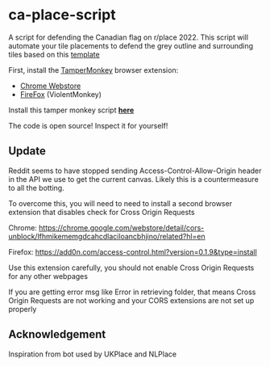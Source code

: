 # ca-place-script
A script for defending the Canadian flag on r/place 2022. 
This script will automate your tile placements to defend the grey outline and surrounding tiles based on this [template](https://i.imgur.com/fufnTeR.png)

First, install the [TamperMonkey](https://www.tampermonkey.net/) browser extension:
- [Chrome Webstore](https://chrome.google.com/webstore/detail/tampermonkey/dhdgffkkebhmkfjojejmpbldmpobfkfo?hl=en)
 - [FireFox](https://addons.mozilla.org/en-US/firefox/addon/violentmonkey/) (ViolentMonkey)

Install this tamper monkey script **[here](https://raw.githubusercontent.com/ca-place/ca-place-script/main/script.user.js)**

The code is open source! Inspect it for yourself!

## Update
Reddit seems to have stopped sending Access-Control-Allow-Origin header in the API we use to get the current canvas. Likely this is a countermeasure to all the botting. 

To overcome this, you will need to need to install a second browser extension that disables check for Cross Origin Requests 

Chrome: https://chrome.google.com/webstore/detail/cors-unblock/lfhmikememgdcahcdlaciloancbhjino/related?hl=en

Firefox: https://add0n.com/access-control.html?version=0.1.9&type=install 

Use this extension carefully, you should not enable Cross Origin Requests for any other webpages

If you are getting error msg like Error in retrieving folder, that means Cross Origin Requests are not working and your CORS extensions are not set up properly

## Acknowledgement
Inspiration from bot used by UKPlace and NLPlace
